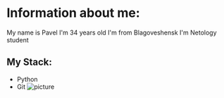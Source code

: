 # Information about me:
My name is Pavel
I'm 34 years old
I'm from Blagoveshensk
I'm Netology student

## My Stack:
- Python
- Git
  ![picture](https://github.com/PavelK-005/read/assets/118107134/c51de21e-efa6-4ab2-98c7-280d5c2735a3)
